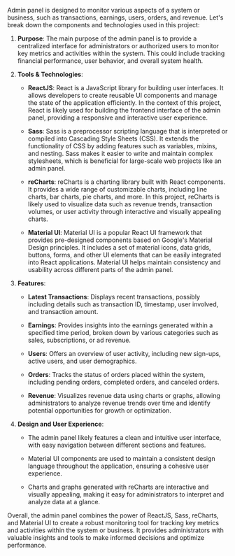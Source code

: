 Admin panel is designed to monitor various aspects of a system or business, such as transactions, earnings, users, orders, and revenue. Let's break down the components and technologies used in this project:

1. **Purpose**: The main purpose of the admin panel is to provide a centralized interface for administrators or authorized users to monitor key metrics and activities within the system. This could include tracking financial performance, user behavior, and overall system health.

2. **Tools & Technologies**:
   - **ReactJS**: React is a JavaScript library for building user interfaces. It allows developers to create reusable UI components and manage the state of the application efficiently. In the context of this project, React is likely used for building the frontend interface of the admin panel, providing a responsive and interactive user experience.
   
   - **Sass**: Sass is a preprocessor scripting language that is interpreted or compiled into Cascading Style Sheets (CSS). It extends the functionality of CSS by adding features such as variables, mixins, and nesting. Sass makes it easier to write and maintain complex stylesheets, which is beneficial for large-scale web projects like an admin panel.
   
   - **reCharts**: reCharts is a charting library built with React components. It provides a wide range of customizable charts, including line charts, bar charts, pie charts, and more. In this project, reCharts is likely used to visualize data such as revenue trends, transaction volumes, or user activity through interactive and visually appealing charts.
   
   - **Material UI**: Material UI is a popular React UI framework that provides pre-designed components based on Google's Material Design principles. It includes a set of material icons, data grids, buttons, forms, and other UI elements that can be easily integrated into React applications. Material UI helps maintain consistency and usability across different parts of the admin panel.

3. **Features**:
   - **Latest Transactions**: Displays recent transactions, possibly including details such as transaction ID, timestamp, user involved, and transaction amount.
   
   - **Earnings**: Provides insights into the earnings generated within a specified time period, broken down by various categories such as sales, subscriptions, or ad revenue.
   
   - **Users**: Offers an overview of user activity, including new sign-ups, active users, and user demographics.
   
   - **Orders**: Tracks the status of orders placed within the system, including pending orders, completed orders, and canceled orders.
   
   - **Revenue**: Visualizes revenue data using charts or graphs, allowing administrators to analyze revenue trends over time and identify potential opportunities for growth or optimization.

4. **Design and User Experience**:
   - The admin panel likely features a clean and intuitive user interface, with easy navigation between different sections and features.
   
   - Material UI components are used to maintain a consistent design language throughout the application, ensuring a cohesive user experience.
   
   - Charts and graphs generated with reCharts are interactive and visually appealing, making it easy for administrators to interpret and analyze data at a glance.

Overall, the admin panel combines the power of ReactJS, Sass, reCharts, and Material UI to create a robust monitoring tool for tracking key metrics and activities within the system or business. It provides administrators with valuable insights and tools to make informed decisions and optimize performance.
